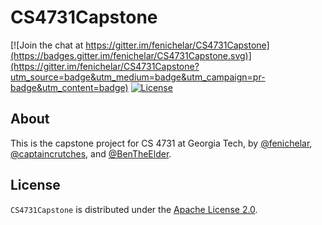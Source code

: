 # CS4731Capstone

[![Join the chat at https://gitter.im/fenichelar/CS4731Capstone](https://badges.gitter.im/fenichelar/CS4731Capstone.svg)](https://gitter.im/fenichelar/CS4731Capstone?utm_source=badge&utm_medium=badge&utm_campaign=pr-badge&utm_content=badge)
[![License](https://img.shields.io/github/license/fenichelar/CS4731Capstone.svg)](./LICENSE.md)

## About
This is the capstone project for CS 4731 at Georgia Tech, by [@fenichelar](https://github.com/fenichelar), [@captaincrutches](https://github.com/captaincrutches), and [@BenTheElder](https://github.com/BenTheElder).

## License
`CS4731Capstone` is distributed under the [Apache License 2.0](./LICENSE.md).
